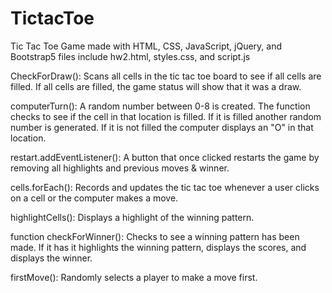 # TictacToe

Tic Tac Toe Game made with HTML, CSS, JavaScript, jQuery, and Bootstrap5
files include hw2.html, styles.css, and script.js

 CheckForDraw(): Scans all cells in the tic tac toe board to see if all cells are filled. If all cells are filled, the game status will show that it was a draw.

computerTurn(): A random number between 0-8 is created. The function checks to see if the cell in that location is filled. If it is filled another random number is generated. If it is not filled the computer displays an "O" in that location.

restart.addEventListener(): A button that once clicked restarts the game by removing all highlights and previous moves & winner.

cells.forEach(): Records and updates the tic tac toe whenever a user clicks on a cell or the computer makes a move.

highlightCells(): Displays a highlight of the winning pattern.

function checkForWinner(): Checks to see a winning pattern has been made. If it has it highlights the winning pattern, displays the scores, and displays the winner. 

firstMove(): Randomly selects a player to make a move first.

